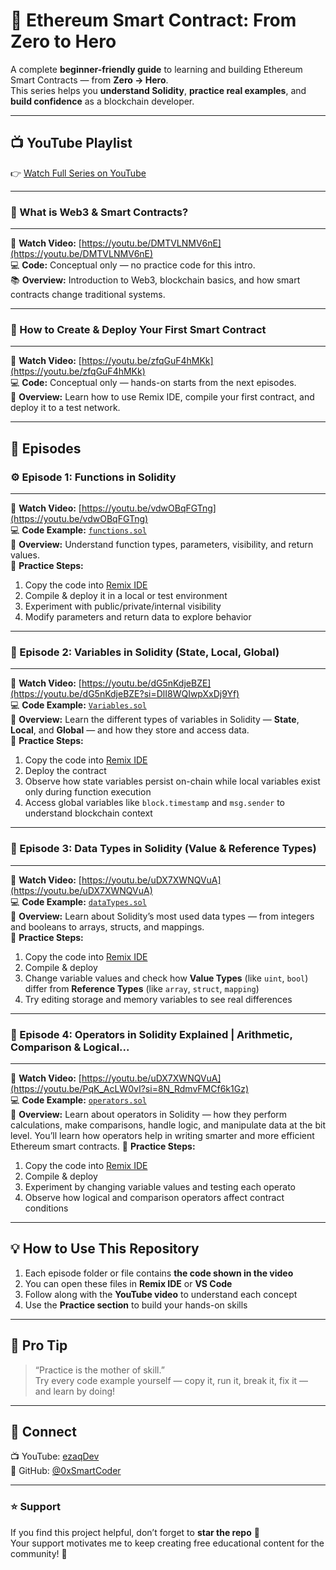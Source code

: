 # 🚀 Ethereum Smart Contract: From Zero to Hero

A complete **beginner-friendly guide** to learning and building Ethereum Smart Contracts — from **Zero → Hero**.  
This series helps you **understand Solidity**, **practice real examples**, and **build confidence** as a blockchain developer.

---

## 📺 YouTube Playlist  
👉 [Watch Full Series on YouTube](https://youtube.com/playlist?list=PLTqLJyAWopd6t0umMSG9JEiMw-z31Z7qL&si=ukgNIbnr3dLikgVa)

---

### 🧠 What is Web3 & Smart Contracts?  
---
🔗 **Watch Video:** [https://youtu.be/DMTVLNMV6nE](https://youtu.be/DMTVLNMV6nE)  
💻 **Code:** Conceptual only — no practice code for this intro.  
📚 **Overview:** Introduction to Web3, blockchain basics, and how smart contracts change traditional systems.

---

### 🧱 How to Create & Deploy Your First Smart Contract  
---
🔗 **Watch Video:** [https://youtu.be/zfqGuF4hMKk](https://youtu.be/zfqGuF4hMKk)  
💻 **Code:** Conceptual only — hands-on starts from the next episodes.  
🧩 **Overview:** Learn how to use Remix IDE, compile your first contract, and deploy it to a test network.

---
## 📘 Episodes


### ⚙️ Episode 1: Functions in Solidity  
---
🔗 **Watch Video:** [https://youtu.be/vdwOBqFGTng](https://youtu.be/vdwOBqFGTng)  
💻 **Code Example:** [`functions.sol`](https://github.com/0xSmartCoder/Ethereum-Smart-Contract-From-Zero-to-Hero/blob/main/functions.sol)  
🧠 **Overview:** Understand function types, parameters, visibility, and return values.  
📝 **Practice Steps:**  
1. Copy the code into [Remix IDE](https://remix.ethereum.org)  
2. Compile & deploy it in a local or test environment  
3. Experiment with public/private/internal visibility  
4. Modify parameters and return data to explore behavior  

---

### 🧩 Episode 2: Variables in Solidity (State, Local, Global)  
---
🔗 **Watch Video:** [https://youtu.be/dG5nKdjeBZE](https://youtu.be/dG5nKdjeBZE?si=DlI8WQIwpXxDj9Yf)  
💻 **Code Example:** [`Variables.sol`](https://github.com/0xSmartCoder/Ethereum-Smart-Contract-From-Zero-to-Hero/blob/main/Variables.sol)  
🧠 **Overview:** Learn the different types of variables in Solidity — **State**, **Local**, and **Global** — and how they store and access data.  
📝 **Practice Steps:**  
1. Copy the code into [Remix IDE](https://remix.ethereum.org)  
2. Deploy the contract  
3. Observe how state variables persist on-chain while local variables exist only during function execution  
4. Access global variables like `block.timestamp` and `msg.sender` to understand blockchain context  

---

### 🔢 Episode 3: Data Types in Solidity (Value & Reference Types)  
---
🔗 **Watch Video:** [https://youtu.be/uDX7XWNQVuA](https://youtu.be/uDX7XWNQVuA)  
💻 **Code Example:** [`dataTypes.sol`](https://github.com/0xSmartCoder/Ethereum-Smart-Contract-From-Zero-to-Hero/blob/main/dataTypes.sol)  
🧠 **Overview:** Learn about Solidity’s most used data types — from integers and booleans to arrays, structs, and mappings.  
📝 **Practice Steps:**  
1. Copy the code into [Remix IDE](https://remix.ethereum.org)  
2. Compile & deploy  
3. Change variable values and check how **Value Types** (like `uint`, `bool`) differ from **Reference Types** (like `array`, `struct`, `mapping`)  
4. Try editing storage and memory variables to see real differences  

---

### 🔢 Episode 4: Operators in Solidity Explained | Arithmetic, Comparison & Logical... 
---
🔗 **Watch Video:** [https://youtu.be/uDX7XWNQVuA](https://youtu.be/PqK_AcLW0vI?si=8N_RdmvFMCf6k1Gz)  
💻 **Code Example:** [`operators.sol`](https://github.com/0xSmartCoder/Ethereum-Smart-Contract-From-Zero-to-Hero/blob/main/operators.sol)  
🧠 **Overview:** Learn about operators in Solidity — how they perform calculations, make comparisons, handle logic, and manipulate data at the bit level. You’ll learn how operators help in writing smarter and more efficient Ethereum smart contracts. 
📝 **Practice Steps:**  
1. Copy the code into [Remix IDE](https://remix.ethereum.org)  
2. Compile & deploy  
3. Experiment by changing variable values and testing each operato 
4. Observe how logical and comparison operators affect contract conditions 

---
## 💡 How to Use This Repository  
1. Each episode folder or file contains **the code shown in the video**  
2. You can open these files in **Remix IDE** or **VS Code**  
3. Follow along with the **YouTube video** to understand each concept  
4. Use the **Practice section** to build your hands-on skills  

---

## 🧠 Pro Tip  
> “Practice is the mother of skill.”  
> Try every code example yourself — copy it, run it, break it, fix it — and learn by doing!  

---

## 🤝 Connect  
📺 YouTube: [ezaqDev](https://youtube.com/@ezaqdev)  
💼 GitHub: [@0xSmartCoder](https://github.com/0xSmartCoder)

---

### ⭐ Support  
If you find this project helpful, don’t forget to **star the repo** 🌟  
Your support motivates me to keep creating free educational content for the community! 💙
